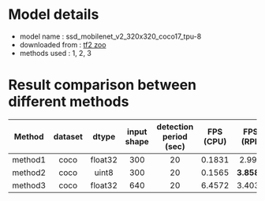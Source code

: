 # Model details

* model name : ssd_mobilenet_v2_320x320_coco17_tpu-8
* downloaded from : [tf2 zoo](https://github.com/accelr-net/tflite-perf-tests/blob/main/object_detection)
* methods used : 1, 2, 3

# Result comparison between different methods

**Method**|**dataset**|**dtype**|**input shape**|**detection period (sec)**|**FPS (CPU)**|**FPS (RPI)**
:-----:|:-----:|:-----:|:-----:|:-----:|:-----:|:-----:
method1|coco|float32|300|20|0.1831|2.993
method2|coco|uint8|300|20|0.1565|**3.8588**
method3|coco|float32|640|20|6.4572|3.4039


